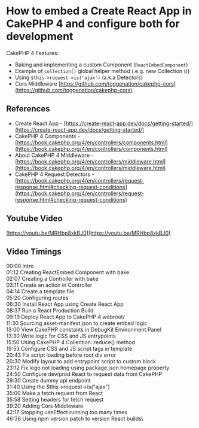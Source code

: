 # How to embed a Create React App in CakePHP 4 and configure both for development

CakePHP 4 Features: 

* Baking and implementing a custom Component (`ReactEmbedComponent`)
* Example of `collection()` global helper method (.e.g. new Collection ())
* Using `$this->request->is('ajax')` (a.k.a Detectors)
* Cors Middleware [https://github.com/toggenation/cakephp-cors](https://github.com/toggenation/cakephp-cors)



## References 

* Create React App - [https://create-react-app.dev/docs/getting-started/](https://create-react-app.dev/docs/getting-started/)
* CakePHP 4 Components - [https://book.cakephp.org/4/en/controllers/components.html](https://book.cakephp.org/4/en/controllers/components.html)
* About CakePHP 4 Middleware - [https://book.cakephp.org/4/en/controllers/middleware.html](https://book.cakephp.org/4/en/controllers/middleware.html)
* CakePHP 4 Request Detectors - [https://book.cakephp.org/4/en/controllers/request-response.html#checking-request-conditions](https://book.cakephp.org/4/en/controllers/request-response.html#checking-request-conditions)


## Youtube Video 

[https://youtu.be/MRHbp8xkBJ0](https://youtu.be/MRHbp8xkBJ0)

## Video Timings

00:00 Intro\
01:12 Creating ReactEmbed Component with bake\
02:07 Creating a Controller with bake\
03:11 Create an action in Controller\
04:14 Create a template file\
05:20 Configuring routes\
06:30 Install React App using Create React App\
08:37 Run a React Production Build\
09:19 Deploy React App to CakePHP 4 webroot/\
11:30 Sourcing asset-manifest.json to create embed logic\
13:00 View CakePHP constants in DebugKit Environment Panel\
13:30 Write logic for CSS and JS entrypoints\
15:50 Using CakePHP 4 Collection::reduce() method\
19:53 Configure CSS and JS script tags in template\
20:43 Fix script loading before root div error\
20:30 Modify layout to add entrypoint script to custom block\
23:12 Fix logo not loading using package.json homepage property\
24:50 Configure dev/prod React to request data from CakePHP\
29:30 Create dummy api endpoint\
31:40 Using the $this->request->is("ajax")\
35:00 Make a fetch request from React\
35:58 Setting headers for fetch request\
39:20 Adding Cors Middleware\
42:17 Stopping useEffect running too many times\
46:36 Using npm version patch to version React builds\

